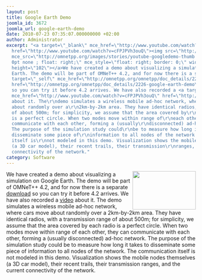 ```yaml
---
layout: post
title: Google Earth Demo
joomla_id: 3672
joomla_url: google-earth-demo
date: 2010-07-23 07:35:07.000000000 +02:00
author: Administrator
excerpt: "<a target=\"_blank\" mce_href=\"http://www.youtube.com/watch?v=cFPJPVh3ouQ\"
  href=\"http://www.youtube.com/watch?v=cFPJPVh3ouQ\"><img src=\"http://omnetpp.org/images/stories/youtube-googledemo-thumb.jpg\"
  mce_src=\"http://omnetpp.org/images/stories/youtube-googledemo-thumb.jpg\" style=\"border:
  0pt none ; float: right;\" mce_style=\"float: right; border: 0;\" width=\"168\"
  height=\"102\"></a>We have created a demo about visualizing a simulation on Google
  Earth. The demo will be part of OMNeT++ 4.2, and for now there is a separate <a
  target=\"_self\" mce_href=\"http://omnetpp.org/omnetpp/doc_details/2226-google-earth-demo\"
  href=\"http://omnetpp.org/omnetpp/doc_details/2226-google-earth-demo\">download</a>
  so you can try it before 4.2 arrives. We have also recorded a <a target=\"_blank\"
  mce_href=\"http://www.youtube.com/watch?v=cFPJPVh3ouQ\" href=\"http://www.youtube.com/watch?v=cFPJPVh3ouQ\">video</a>
  about it. The\r\ndemo simulates a wireless mobile ad-hoc network, where cars move
  about randomly over a\r\n2km-by-2km area. They have identical radios, with a transmission\r\nrange
  of about 500m; for simplicity, we assume that the area covered by\r\neach radio
  is a perfect circle. When two modes move within range of\r\neach other, they can
  communicate with each other, forming a (usually\r\ndisconnected) ad-hoc network.
  The purpose of the simulation study could\r\nbe to measure how long it takes to
  disseminate some piece of\r\ninformation to all nodes of the network. The communication
  itself is\r\nnot modeled in this demo. Visualization shows the mobile nodes\r\nthemselves
  (a 3D car model), their recent trails, their transmission\r\nranges, and the\r\ncurrent
  connectivity of the network."
category: Software
---
```

<a target="_blank" mce_href="http://www.youtube.com/watch?v=cFPJPVh3ouQ" href="http://www.youtube.com/watch?v=cFPJPVh3ouQ"><img src="http://omnetpp.org/images/stories/youtube-googledemo-thumb.jpg" mce_src="http://omnetpp.org/images/stories/youtube-googledemo-thumb.jpg" style="border: 0pt none ; float: right;" mce_style="float: right; border: 0;" width="168" height="102"></a>We have created a demo about visualizing a simulation on Google Earth. The demo will be part of OMNeT++ 4.2, and for now there is a separate <a target="_self" mce_href="http://omnetpp.org/omnetpp/doc_details/2226-google-earth-demo" href="http://omnetpp.org/omnetpp/doc_details/2226-google-earth-demo">download</a> so you can try it before 4.2 arrives. We have also recorded a <a target="_blank" mce_href="http://www.youtube.com/watch?v=cFPJPVh3ouQ" href="http://www.youtube.com/watch?v=cFPJPVh3ouQ">video</a> about it. The
demo simulates a wireless mobile ad-hoc network, where cars move about randomly over a
2km-by-2km area. They have identical radios, with a transmission
range of about 500m; for simplicity, we assume that the area covered by
each radio is a perfect circle. When two modes move within range of
each other, they can communicate with each other, forming a (usually
disconnected) ad-hoc network. The purpose of the simulation study could
be to measure how long it takes to disseminate some piece of
information to all nodes of the network. The communication itself is
not modeled in this demo. Visualization shows the mobile nodes
themselves (a 3D car model), their recent trails, their transmission
ranges, and the
current connectivity of the network.
